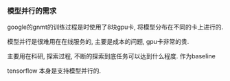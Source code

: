 ### 模型并行的需求

google的gnmt的训练过程是时使用了8块gpu卡, 将模型分布在不同的卡上进行的.

模型并行是很难用在在线服务的, 主要是成本的问题, gpu卡非常的贵. 

主要用在科研, 探索过程, 不断的探索到底任务可以达到什么程度. 作为baseline

tensorflow 本身是支持模型并行的.
